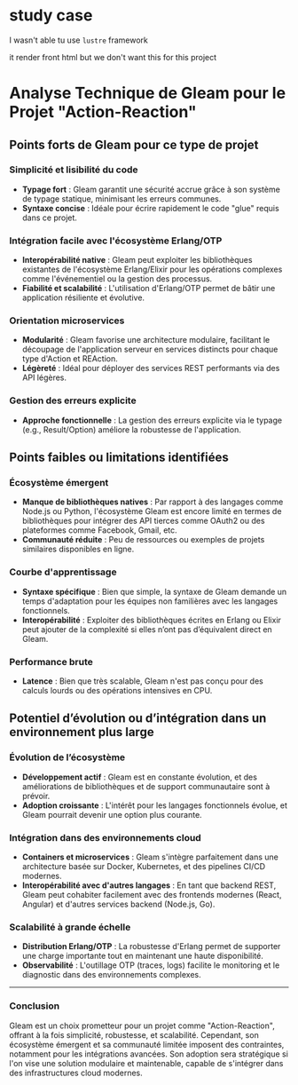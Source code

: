 # study case

I wasn't able tu use `lustre` framework

it render front html but we don't want this for this project

# Analyse Technique de Gleam pour le Projet "Action-Reaction"

## Points forts de Gleam pour ce type de projet

### Simplicité et lisibilité du code
- **Typage fort** : Gleam garantit une sécurité accrue grâce à son système de typage statique, minimisant les erreurs communes.
- **Syntaxe concise** : Idéale pour écrire rapidement le code "glue" requis dans ce projet.

### Intégration facile avec l'écosystème Erlang/OTP
- **Interopérabilité native** : Gleam peut exploiter les bibliothèques existantes de l'écosystème Erlang/Elixir pour les opérations complexes comme l'événementiel ou la gestion des processus.
- **Fiabilité et scalabilité** : L'utilisation d'Erlang/OTP permet de bâtir une application résiliente et évolutive.

### Orientation microservices
- **Modularité** : Gleam favorise une architecture modulaire, facilitant le découpage de l'application serveur en services distincts pour chaque type d'Action et REAction.
- **Légèreté** : Idéal pour déployer des services REST performants via des API légères.

### Gestion des erreurs explicite
- **Approche fonctionnelle** : La gestion des erreurs explicite via le typage (e.g., Result/Option) améliore la robustesse de l'application.

## Points faibles ou limitations identifiées

### Écosystème émergent
- **Manque de bibliothèques natives** : Par rapport à des langages comme Node.js ou Python, l'écosystème Gleam est encore limité en termes de bibliothèques pour intégrer des API tierces comme OAuth2 ou des plateformes comme Facebook, Gmail, etc.
- **Communauté réduite** : Peu de ressources ou exemples de projets similaires disponibles en ligne.

### Courbe d'apprentissage
- **Syntaxe spécifique** : Bien que simple, la syntaxe de Gleam demande un temps d'adaptation pour les équipes non familières avec les langages fonctionnels.
- **Interopérabilité** : Exploiter des bibliothèques écrites en Erlang ou Elixir peut ajouter de la complexité si elles n’ont pas d’équivalent direct en Gleam.

### Performance brute
- **Latence** : Bien que très scalable, Gleam n'est pas conçu pour des calculs lourds ou des opérations intensives en CPU.

## Potentiel d’évolution ou d’intégration dans un environnement plus large

### Évolution de l’écosystème
- **Développement actif** : Gleam est en constante évolution, et des améliorations de bibliothèques et de support communautaire sont à prévoir.
- **Adoption croissante** : L'intérêt pour les langages fonctionnels évolue, et Gleam pourrait devenir une option plus courante.

### Intégration dans des environnements cloud
- **Containers et microservices** : Gleam s'intègre parfaitement dans une architecture basée sur Docker, Kubernetes, et des pipelines CI/CD modernes.
- **Interopérabilité avec d'autres langages** : En tant que backend REST, Gleam peut cohabiter facilement avec des frontends modernes (React, Angular) et d'autres services backend (Node.js, Go).

### Scalabilité à grande échelle
- **Distribution Erlang/OTP** : La robustesse d'Erlang permet de supporter une charge importante tout en maintenant une haute disponibilité.
- **Observabilité** : L'outillage OTP (traces, logs) facilite le monitoring et le diagnostic dans des environnements complexes.

---

### Conclusion
Gleam est un choix prometteur pour un projet comme "Action-Reaction", offrant à la fois simplicité, robustesse, et scalabilité. Cependant, son écosystème émergent et sa communauté limitée imposent des contraintes, notamment pour les intégrations avancées. Son adoption sera stratégique si l'on vise une solution modulaire et maintenable, capable de s'intégrer dans des infrastructures cloud modernes.